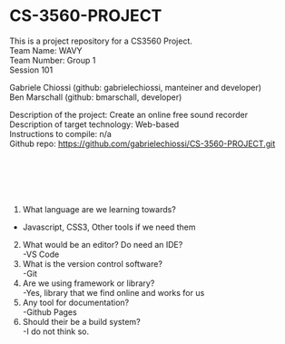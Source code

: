 # CS-3560-PROJECT
This is a project repository for a CS3560 Project.<br />
Team Name: WAVY<br />
Team Number: Group 1<br />
Session 101<br />

Gabriele Chiossi (github: gabrielechiossi, manteiner and developer)<br />
Ben Marschall (github: bmarschall, developer)<br />

Description of the project: Create an online free sound recorder<br />
Description of target technology: Web-based<br />
Instructions to compile: n/a<br />
Github repo: https://github.com/gabrielechiossi/CS-3560-PROJECT.git<br />
<br />
<br />
<br />
<br />
<br />

1) What language are we learning towards?<br /> 
- Javascript, CSS3, Other tools if we need them<br />
2) What would be an editor? Do need an IDE?<br />
-VS Code<br />
3) What is the version control software?<br />
-Git<br />
4) Are we using framework or library?<br />
-Yes, library that we find online and works for us<br />
5) Any tool for documentation?<br />
-Github Pages<br />
6) Should their be a build system?<br />
-I do not think so. 
